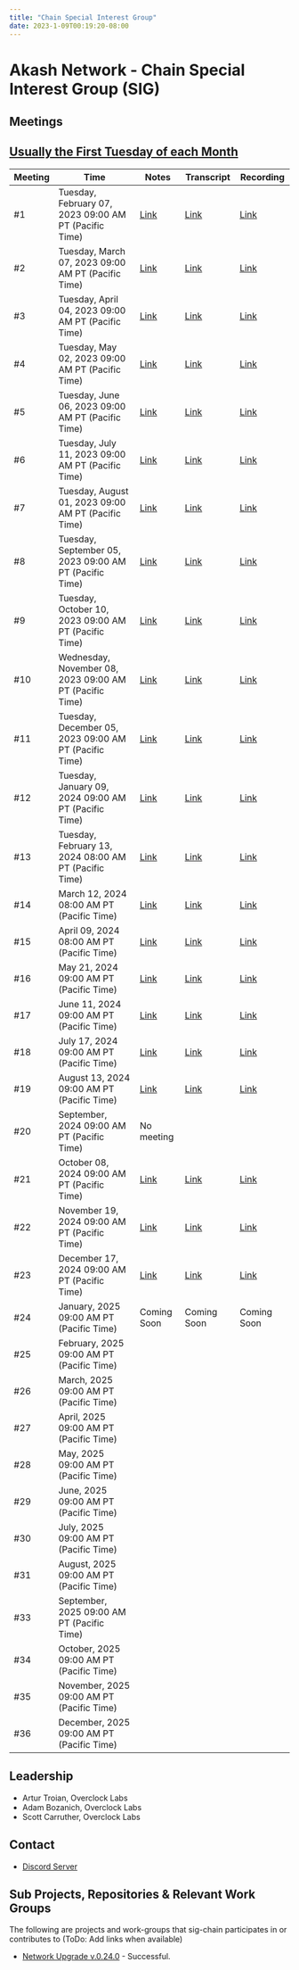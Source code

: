 ```yaml
---
title: "Chain Special Interest Group"
date: 2023-1-09T00:19:20-08:00
---
```


# Akash Network - Chain Special Interest Group (SIG)


## Meetings

## [Usually the First Tuesday of each Month](https://calendar.google.com/calendar/u/0?cid=Y18yNWU1ZTM3NDhlNGM0YWI3YTU1ZjQxZmJjNWViZWJjYzBhMDNiNDBmYjAyODc4NWYxNDE1OWJmYWViZWExMmUyQGdyb3VwLmNhbGVuZGFyLmdvb2dsZS5jb20)


| Meeting | Time | Notes | Transcript | Recording
| --- | --- | --- | --- | --- |
| #1 | Tuesday, February 07, 2023 09:00 AM PT (Pacific Time) | [Link](https://github.com/akash-network/community/blob/main/sig-chain/meetings/001-2023-02-08.md) | [Link](https://github.com/akash-network/community/blob/main/sig-chain/meetings/001-2023-02-08.md#transcript) | [Link](https://syav3u2trpuey4ercatgjmfetbsgauto4l6dweuzzeakfcfss5hq.arweave.net/lgFd01OL6ExwkRAmZLCkmGRgUm7i_DsSmckAooiyl08)
| #2 | Tuesday, March 07, 2023 09:00 AM PT (Pacific Time) | [Link](https://github.com/akash-network/community/blob/main/sig-chain/meetings/002-2023-03-07.md) | [Link](https://github.com/akash-network/community/blob/main/sig-chain/meetings/002-2023-03-07.md#transcript) | [Link](https://bnh5kltqeq2lawpenq3kdfi36yt4djl7gnsflaxset6d5jiucouq.arweave.net/C0_VLnAkNLBZ5Gw2oZUb9ifBpX8zZFWC8iT8PqUUE6k)
| #3 | Tuesday, April 04, 2023 09:00 AM PT (Pacific Time) | [Link](https://github.com/akash-network/community/blob/main/sig-chain/meetings/003-2023-04-04.md) | [Link](https://github.com/akash-network/community/blob/main/sig-chain/meetings/003-2023-04-04.md#transcript) | [Link](https://rtk5di5v7ki4rrepzufg5xvx7oakcpukzclwamohbfxn5kcgy3vq.arweave.net/jNXRo7X6kcjEj80Kbt63-4ChPorIl2Axxwlu3qhGxus)
| #4 | Tuesday, May 02, 2023 09:00 AM PT (Pacific Time) | [Link](https://github.com/akash-network/community/blob/main/sig-chain/meetings/004-2023-05-02.md)  | [Link](https://github.com/akash-network/community/blob/main/sig-chain/meetings/004-2023-05-02.md#transcript) | [Link](https://ilt2quvvl4fkghho2kegz6q7vjpgza5dttrdrvswm6v5isdpsoeq.arweave.net/QueoUrVfCqMc7tKIbPofql5sg6Oc4jjWVmer1Ehvk4k)
| #5 | Tuesday, June 06, 2023 09:00 AM PT (Pacific Time) |[Link](https://github.com/akash-network/community/blob/main/sig-chain/meetings/004-2023-05-02.md)  |[Link](https://github.com/akash-network/community/blob/main/sig-chain/meetings/004-2023-05-02.md#transcript) | [Link](https://ilt2quvvl4fkghho2kegz6q7vjpgza5dttrdrvswm6v5isdpsoeq.arweave.net/QueoUrVfCqMc7tKIbPofql5sg6Oc4jjWVmer1Ehvk4k)
| #6 | Tuesday, July 11, 2023 09:00 AM PT (Pacific Time) |[Link](https://github.com/akash-network/community/blob/main/sig-chain/meetings/006-2023-07-11.md)  |[Link](https://github.com/akash-network/community/blob/main/sig-chain/meetings/006-2023-07-11.md#transcript) | [Link](https://sxisediwxnr2rnn2kq4dte3bkw2p7fsbg5h2fuc3tsrgimbgnfkq.arweave.net/ldEiDRa7Y6i1ulQ4OZNhVbT_lkE3T6LQW5yiZDAmaVU)
| #7 | Tuesday, August 01, 2023 09:00 AM PT (Pacific Time) |[Link](https://github.com/akash-network/community/blob/main/sig-chain/meetings/007-2023-08-01.md)  |[Link](https://github.com/akash-network/community/blob/main/sig-chain/meetings/007-2023-08-01.md#transcript) |[Link](https://ublt6v3ytezl3kaq6ygiaz2zk52wxhmp7khokzmiy2ufgjheanpa.arweave.net/oFc_V3iZMr2oEPYMgGdZV3VrnY_6juVliMaoUyTkA14)
| #8 | Tuesday, September 05, 2023 09:00 AM PT (Pacific Time) |[Link](https://github.com/akash-network/community/blob/main/sig-chain/meetings/008-2023-09-05.md)  |[Link](https://github.com/akash-network/community/blob/main/sig-chain/meetings/008-2023-09-05.md#transcript) |[Link](https://r67rmtmtcv66e7edkvshs42dzkzhk46xpknlhrtrvzwkvdm464ja.arweave.net/j78WTZMVfeJ8g1VkeXNDyrJ1c9d6mrPGca5sqo2c9xI)
| #9 | Tuesday, October 10, 2023 09:00 AM PT (Pacific Time) |[Link](https://github.com/akash-network/community/blob/main/sig-chain/meetings/009-2023-10-10.md)  |[Link](https://github.com/akash-network/community/blob/main/sig-chain/meetings/009-2023-10-10.md#transcript) |[Link](https://nyvxvysvdc5oz5zwbmxrvtkyh2n2rrsqkopr2gxgpd7gkptvvsyq.arweave.net/bit64lUYuuz3NgsvGs1YPpuoxlBTnx0a5nj-ZT51rLE)
| #10 | Wednesday, November 08, 2023 09:00 AM PT (Pacific Time) |[Link](https://github.com/akash-network/community/blob/main/sig-chain/meetings/011-2023-11-08.md)  |[Link](https://github.com/akash-network/community/blob/main/sig-chain/meetings/011-2023-11-08.md#transcript) |[Link](https://sshyyg4r3uoeixzudilhwdkncekgk3yw5m6mulso6foidluersuq.arweave.net/lI-MG5HdHERfNBoWew1NERRlbxbrPMouTvFcga6EjKk)
| #11| Tuesday, December 05, 2023 09:00 AM PT (Pacific Time) |[Link](https://github.com/akash-network/community/blob/main/sig-chain/meetings/011-2023-12-05.md)  |[Link](https://github.com/akash-network/community/blob/main/sig-chain/meetings/011-2023-12-05.md#transcript) |[Link](https://ak4u4umlhafhkfu5jjckivcgokrrwkzzitwtwpoy5axl6soc5paq.arweave.net/ArlOUYs4CnUWnUpEpFRGcqMbKzlE7Ts92Oguv0nC68E)
| #12| Tuesday, January 09, 2024 09:00 AM PT (Pacific Time) |[Link](https://github.com/akash-network/community/blob/main/sig-chain/meetings/012-2024-01-09.md)|[Link](https://github.com/akash-network/community/blob/main/sig-chain/meetings/012-2024-01-09.md#transcript) |[Link](https://p2eg6ctrzmvcgqmibhpnvtje32gi3rt3nzdyjocfohwt6kiddsma.arweave.net/fohvCnHLKiNBiAne2s0k3oyNxntuR4S4RXHtPykDHJg) 
| #13| Tuesday, February 13, 2024 08:00 AM PT (Pacific Time) |[Link](https://github.com/akash-network/community/blob/main/sig-chain/meetings/013-2024-02-13.md)  |[Link](https://github.com/akash-network/community/blob/main/sig-chain/meetings/013-2024-02-13.md#transcript) |[Link](https://swcn57cpu3ttvpgaf7e52xsv5wil57wtyredtvnd6bprntawwl3a.arweave.net/lYTe_E-m5zq8wC_J3V5V7ZC-_tPESDnVo_BfFswWsvY)
| #14| March 12, 2024 08:00 AM PT (Pacific Time) |[Link](https://github.com/akash-network/community/blob/main/sig-chain/meetings/014-2024-03-12.md)|[Link](https://github.com/akash-network/community/blob/main/sig-chain/meetings/014-2024-03-12.md#transcript) |[Link](https://bwp7ef3o435ht3azllxhma3vbj4u4x4zgtlx3tfc44gjnjkanyqa.arweave.net/DZ_yF27m-nnsGVrudgN1CnlOX5k0133MoucMlqVAbiA)
| #15| April 09, 2024 08:00 AM PT (Pacific Time) | [Link](https://github.com/akash-network/community/blob/main/sig-chain/meetings/015-2024-04-09.md) |[Link](https://github.com/akash-network/community/blob/main/sig-chain/meetings/015-2024-04-09.md#transcript) |[Link](https://qv5qbltorrogit5i3qvsihngxzevuweduyauwodu5rk3yhysu3xq.arweave.net/hXsArm6MXGRPqNwrJB2mvklaWIOmAUs4dOxVvB8Spu8)
| #16| May 21, 2024 09:00 AM PT (Pacific Time) |[Link](https://github.com/akash-network/community/blob/main/sig-chain/meetings/016-2024-05-21.md) |[Link](https://github.com/akash-network/community/blob/main/sig-chain/meetings/016-2024-05-21.md#transcript) |[Link](https://t7vun4ttnoelbnwkis4rf7eacagljw7a5tsobsuujmsiycgjdpna.arweave.net/n-tG8nNriLC2ykS5EvyAEAy02-Ds5ODKlEskjAjJG9o)
| #17| June 11, 2024 09:00 AM PT (Pacific Time) |[Link](https://github.com/akash-network/community/blob/main/sig-chain/meetings/017-2024-06-11.md)| [Link](https://github.com/akash-network/community/blob/main/sig-chain/meetings/017-2024-06-11.md#transcript)|[Link](https://g6qelhldnaj52ry4xc56kge2wjrswqfgxrqs4iduth4cpqpndlfq.arweave.net/N6BFnWNoE91HHLi75RiasmMrQKa8YS4gdJn4J8HtGss)
| #18| July 17, 2024 09:00 AM PT (Pacific Time) | [Link](https://github.com/akash-network/community/blob/main/sig-chain/meetings/018-2024-07-17.md) | [Link](https://github.com/akash-network/community/blob/main/sig-chain/meetings/018-2024-07-17.md#transcript) |[Link](https://556xxz5f7wcokgit5qlznxtkdvmdkcrafobpcwztrytgflmcifjq.arweave.net/731756X9hOUZE-wXlt5qHVg1CiArgvFbM44mYq2CQVM) 
| #19| August 13, 2024 09:00 AM PT (Pacific Time) | [Link](https://github.com/akash-network/community/blob/main/sig-chain/meetings/019-2024-08-13.md) |[Link](https://github.com/akash-network/community/blob/main/sig-chain/meetings/019-2024-08-13.md#transcript)  |[Link](https://bcp7f4xex34ci3vtw7rfaeonelh52dkaqdb26xjfs67jojmips7a.arweave.net/CJ_y8uS--CRus7fiUBHNIs_dDUCAw69dJZe-lyWIfL4) 
| #20| September, 2024 09:00 AM PT (Pacific Time) |No meeting  | |
| #21| October 08, 2024 09:00 AM PT (Pacific Time) |[Link](https://github.com/akash-network/community/blob/main/sig-chain/meetings/020-2024-10-08.md)  |[Link](https://github.com/akash-network/community/blob/main/sig-chain/meetings/020-2024-10-08.md#transcript) |[Link](https://z6a66fr3xktpajzb5upa5vnaxjls3e4skjeyhce46ctxuhk4fzja.arweave.net/z4HvFju6pvAnIe0eDtWgulctk5JSSYOInPCneh1cLlI) 
| #22| November 19, 2024 09:00 AM PT (Pacific Time) | [Link](https://github.com/akash-network/community/blob/main/sig-chain/meetings/021-2024-11-19.md) | [Link](https://github.com/akash-network/community/blob/main/sig-chain/meetings/021-2024-11-19.md#transcript) |[Link](https://3gxdydiienampxxepmafcpjwtyjfyrzamvis24vedh365ekxwbjq.arweave.net/2a48DQgjQMfe5HsAUT02nhJcRyBlUS1ypBn37pFXsFM) 
| #23| December 17, 2024 09:00 AM PT (Pacific Time) | [Link](https://github.com/akash-network/community/blob/main/sig-chain/meetings/022-2024-12-17.md) | [Link](https://github.com/akash-network/community/blob/main/sig-chain/meetings/022-2024-12-17.md#transcript) |[Link](https://ho3g44dkfdiz2curf5kxtq2uvb6zhxydnw6elfpptqd56hnajraq.arweave.net/O7ZucGoo0Z0KkS9VecNUqH2T3wNtvEWV75wH3x2gTEE) 
| #24| January, 2025 09:00 AM PT (Pacific Time) | Coming Soon | Coming Soon |Coming Soon 
| #25| February, 2025 09:00 AM PT (Pacific Time) |  | |
| #26| March, 2025 09:00 AM PT (Pacific Time) |  | |
| #27| April, 2025 09:00 AM PT (Pacific Time) |  | |
| #28| May, 2025 09:00 AM PT (Pacific Time) |  | |
| #29| June, 2025 09:00 AM PT (Pacific Time) |  | |
| #30| July, 2025 09:00 AM PT (Pacific Time) |  | |
| #31| August, 2025 09:00 AM PT (Pacific Time) |  | |
| #33| September, 2025 09:00 AM PT (Pacific Time) |  | |
| #34| October, 2025 09:00 AM PT (Pacific Time) |  | |
| #35| November, 2025 09:00 AM PT (Pacific Time) |  | |
| #36| December, 2025 09:00 AM PT (Pacific Time) |  | |

## Leadership

- Artur Troian, Overclock Labs
- Adam Bozanich, Overclock Labs
- Scott Carruther, Overclock Labs

## Contact

- [Discord Server](https://discord.com/channels/747885925232672829/1062751164065665114/1072560907831484487)


## Sub Projects, Repositories & Relevant Work Groups

The following are projects and work-groups that sig-chain participates in or contributes to (ToDo: Add links when available)

- [Network Upgrade v.0.24.0](https://github.com/akash-network/support/issues/73) - Successful.

